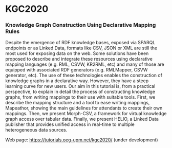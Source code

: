 # KGC2020
### Knowledge Graph Construction Using Declarative Mapping Rules
Despite the emergence of RDF knowledge bases, exposed via SPARQL endpoints or as Linked Data, formats like CSV, JSON or XML are still the most used for exposing data on the web. Some solutions have been proposed to describe and integrate these resources using declarative mapping languages (e.g. RML, CSVW, KR2RML, etc) and many of those are equipped with associated RDF generators (e.g. RMLMapper, CSVW generator, etc). The use of these technologies enables the construction of knowledge graphs in a declarative way. However, they have a steep learning curve for new users. Our aim in this tutorial is, from a practical perspective, to explain in detail the process of constructing knowledge graphs, from writing mappings to their use with suitable tools. First, we describe the mapping structure and a tool to ease writing mappings, Mapeathor, showing the main guidelines for attendants to create their own mappings. Then, we present Morph-CSV, a framework for virtual knowledge graph access over tabular data. Finally, we present HELIO, a Linked Data publisher that provides unified access in real-time to multiple heterogeneous data sources.

Web page: https://tutorials.oeg-upm.net/kgc2020/ (under development)
